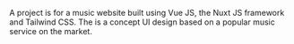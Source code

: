 A project is for a music website built using Vue JS, the Nuxt JS framework and Tailwind CSS.
The is a concept UI design based on a popular music service on the market.
